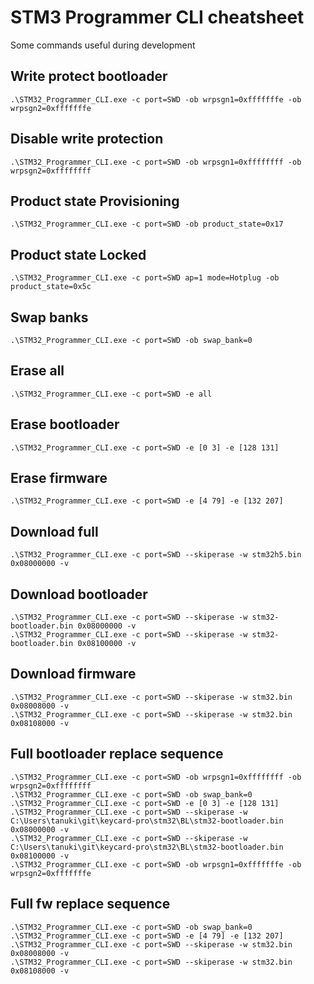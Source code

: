 # STM3 Programmer CLI cheatsheet

Some commands useful during development

## Write protect bootloader

```shell
.\STM32_Programmer_CLI.exe -c port=SWD -ob wrpsgn1=0xfffffffe -ob wrpsgn2=0xfffffffe
```

## Disable write protection

```shell
.\STM32_Programmer_CLI.exe -c port=SWD -ob wrpsgn1=0xffffffff -ob wrpsgn2=0xffffffff
```

## Product state Provisioning

```shell
.\STM32_Programmer_CLI.exe -c port=SWD -ob product_state=0x17
```

## Product state Locked

```shell
.\STM32_Programmer_CLI.exe -c port=SWD ap=1 mode=Hotplug -ob product_state=0x5c
```

## Swap banks

```shell
.\STM32_Programmer_CLI.exe -c port=SWD -ob swap_bank=0
```

## Erase all

```shell
.\STM32_Programmer_CLI.exe -c port=SWD -e all
```

## Erase bootloader

```shell
.\STM32_Programmer_CLI.exe -c port=SWD -e [0 3] -e [128 131]
```

## Erase firmware

```shell
.\STM32_Programmer_CLI.exe -c port=SWD -e [4 79] -e [132 207]
```

## Download full

```shell
.\STM32_Programmer_CLI.exe -c port=SWD --skiperase -w stm32h5.bin 0x08000000 -v
```

## Download bootloader

```shell
.\STM32_Programmer_CLI.exe -c port=SWD --skiperase -w stm32-bootloader.bin 0x08000000 -v
.\STM32_Programmer_CLI.exe -c port=SWD --skiperase -w stm32-bootloader.bin 0x08100000 -v
```

## Download firmware

```shell
.\STM32_Programmer_CLI.exe -c port=SWD --skiperase -w stm32.bin 0x08008000 -v
.\STM32_Programmer_CLI.exe -c port=SWD --skiperase -w stm32.bin 0x08108000 -v
```

## Full bootloader replace sequence

```shell
.\STM32_Programmer_CLI.exe -c port=SWD -ob wrpsgn1=0xffffffff -ob wrpsgn2=0xffffffff
.\STM32_Programmer_CLI.exe -c port=SWD -ob swap_bank=0
.\STM32_Programmer_CLI.exe -c port=SWD -e [0 3] -e [128 131]
.\STM32_Programmer_CLI.exe -c port=SWD --skiperase -w C:\Users\tanuki\git\keycard-pro\stm32\BL\stm32-bootloader.bin 0x08000000 -v
.\STM32_Programmer_CLI.exe -c port=SWD --skiperase -w C:\Users\tanuki\git\keycard-pro\stm32\BL\stm32-bootloader.bin 0x08100000 -v
.\STM32_Programmer_CLI.exe -c port=SWD -ob wrpsgn1=0xfffffffe -ob wrpsgn2=0xfffffffe
```

## Full fw replace sequence

```shell
.\STM32_Programmer_CLI.exe -c port=SWD -ob swap_bank=0
.\STM32_Programmer_CLI.exe -c port=SWD -e [4 79] -e [132 207]
.\STM32_Programmer_CLI.exe -c port=SWD --skiperase -w stm32.bin 0x08008000 -v
.\STM32_Programmer_CLI.exe -c port=SWD --skiperase -w stm32.bin 0x08108000 -v
```
